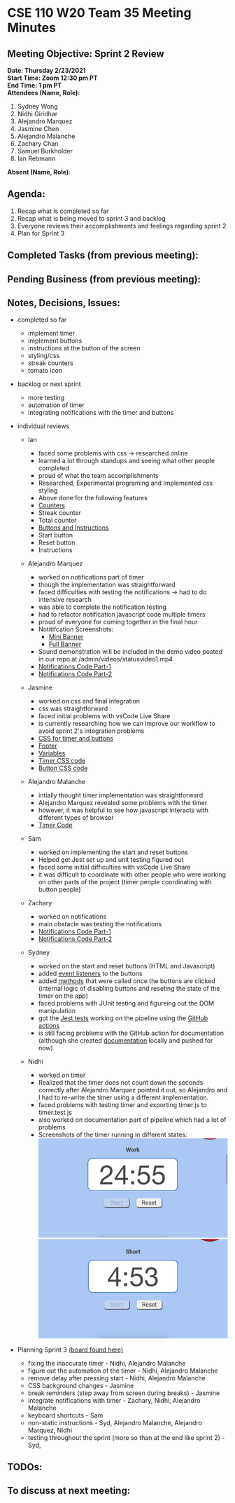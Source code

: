 # CSE 110 W20 Team 35 Meeting Minutes

## Meeting Objective: Sprint 2 Review

**Date: Thursday 2/23/2021**  
**Start Time: Zoom 12:30 pm PT**  
**End Time: 1 pm PT**  
**Attendees (Name, Role):**

1. Sydney Wong
2. Nidhi Giridhar
3. Alejandro Marquez
4. Jasmine Chen
5. Alejandro Malanche
6. Zachary Chan
7. Samuel Burkholder
8. Ian Rebmann

**Absent (Name, Role)**:

## Agenda:

1.  Recap what is completed so far
2.  Recap what is being moved to sprint 3 and backlog
3.  Everyone reviews their accomplishments and feelings regarding sprint 2
4.  Plan for Sprint 3

## Completed Tasks (from previous meeting):

## Pending Business (from previous meeting):

## Notes, Decisions, Issues:

- completed so far
  - implement timer
  - implement buttons
  - instructions at the button of the screen
  - styling/css
  - streak counters
  - tomato icon
- backlog or next sprint
  - more testing
  - automation of timer
  - integrating notifications with the timer and buttons
- individual reviews

  - Ian

    - faced some problems with css -> researched online
    - learned a lot through standups and seeing what other people completed
    - proud of what the team accomplishments
    - Researched, Experimental programing and Implemented css styling
    - Above done for the following features
    - [Counters](https://github.com/nidhigiridhar/cse110-w21-group35/blob/master/admin/meetings/sprint-2-images/t1.PNG)
    - Streak counter
    - Total counter
    - [Buttons and Instructions](https://github.com/nidhigiridhar/cse110-w21-group35/blob/master/admin/meetings/sprint-2-images/t2.PNG)
    - Start button
    - Reset button
    - Instructions

  - Alejandro Marquez
    - worked on notifications part of timer
    - though the implementation was straightforward
    - faced difficulties with testing the notifications -> had to do intensive research
    - was able to complete the notification testing
    - had to refactor notification javascript code multiple timers
    - proud of everyone for coming together in the final hour
    - Notitifcation Screenshots:
      - [Mini Banner](sprint-2-images/Mini-Banner.png)
      - [Full Banner](sprint-2-images/Full-Banner.png)
    - Sound demonstration will be included in the demo video posted in our repo at /admin/videos/statusvideo1.mp4
    - [Notifications Code Part-1](sprint-2-images/notifications-code-part1.png)
    - [Notifications Code Part-2](sprint-2-images/notifications-code-part2.png)
  - Jasmine
    - worked on css and final integration
    - css was straightforward
    - faced initial problems with vsCode Live Share
    - is currently researching how we can improve our workflow to avoid sprint 2's integration problems
    - [CSS for timer and buttons](sprint-2-images/timer-css.png)
    - [Footer](sprint-2-images/footer.png)
    - [Variables](sprint-2-images/variables.png)
    - [Timer CSS code](sprint-2-images/timer-css-code.png)
    - [Button CSS code](sprint-2-images/button-css-code.png)
  - Alejandro Malanche
    - intially thought timer implementation was straightforward
    - Alejandro Marquez revealed some problems with the timer
    - however, it was helpful to see how javascript interacts with different types of browser
    - [Timer Code](sprint-2-images/timer_code_1.png)
  - Sam
    - worked on implementing the start and reset buttons
    - Helped get Jest set up and unit testing figured out
    - faced some initial difficulties with vsCode Live Share
    - it was difficult to coordinate with other people who were working on other parts of the project (timer people coordinating with button people)
  - Zachary
    - worked on notifications
    - main obstacle was testing the notifications
    - [Notifications Code Part-1](sprint-2-images/notifications-code-part1.png)
    - [Notifications Code Part-2](sprint-2-images/notifications-code-part2.png)
  - Sydney
    - worked on the start and reset buttons (HTML and Javascript)
    - added [event listeners](sprint-2-images/button-event-listeners.png) to the buttons
    - added [methods](sprint-2-images/onStart-onReset-functions.png) that were called once the buttons are clicked (internal logic of disabling buttons and reseting the state of the timer on the app)
    - faced problems with JUnit testing and figureing out the DOM manipulation
    - got the [Jest tests](sprint-2-images/some-timer-tests.png) working on the pipeline using the [GitHub actions](sprint-2-images/jest-github-action.png)
    - is still facing problems with the GitHub action for documentation (although she created [documentation](sprint-2-images/html-documentation.png) locally and pushed for now)
  - Nidhi
    - worked on timer
    - Realized that the timer does not count down the seconds correctly after Alejandro Marquez pointed it out, so Alejandro and I had to re-write the timer using a different implementation.
    - faced problems with testing timer and exporting timer.js to timer.test.js
    - also worked on documentation part of pipeline which had a lot of problems
    - Screenshots of the timer running in different states: ![timer-work](sprint-2-images/Timer-workcountdown.png) ![timer-break](sprint-2-images/Timer-breakcountdown.png)

- Planning Sprint 3 [(board found here)](https://github.com/nidhigiridhar/cse110-w21-group35/projects/3)
  - fixing the inaccurate timer - Nidhi, Alejandro Malanche
  - figure out the automation of the timer - Nidhi, Alejandro Malanche
  - remove delay after pressing start - Nidhi, Alejandro Malanche
  - CSS background changes - Jasmine
  - break reminders (step away from screen during breaks) - Jasmine
  - integrate notifications with timer - Zachary, Nidhi, Alejandro Malanche
  - keyboard shortcuts - Sam
  - non-static instructions - Syd, Alejandro Malanche, Alejandro Marquez, Nidhi
  - testing throughout the sprint (more so than at the end like sprint 2) - Syd,

## TODOs:

## To discuss at next meeting:
